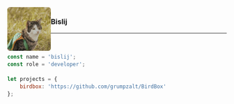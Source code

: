<img src="picklesRounded.png" height="100px" align="left">

<div align="left">

<h3 align="left">Bislij</h3>

<hr>

<br>

</div>


```javascript
const name = 'bislij';
const role = 'developer';

let projects = {
    birdbox: 'https://github.com/grumpzalt/BirdBox'
};
```